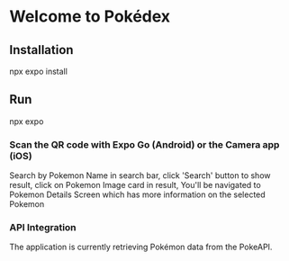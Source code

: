 # Welcome to Pokédex

## Installation
npx expo install

## Run
npx expo

### Scan the QR code with Expo Go (Android) or the Camera app (iOS)
Search by Pokemon Name in search bar, 
click 'Search' button to show result, 
click on Pokemon Image card in result, 
You'll be navigated to Pokemon Details Screen which has more information on the selected Pokemon

### API Integration
The application is currently retrieving Pokémon data from the PokeAPI.

